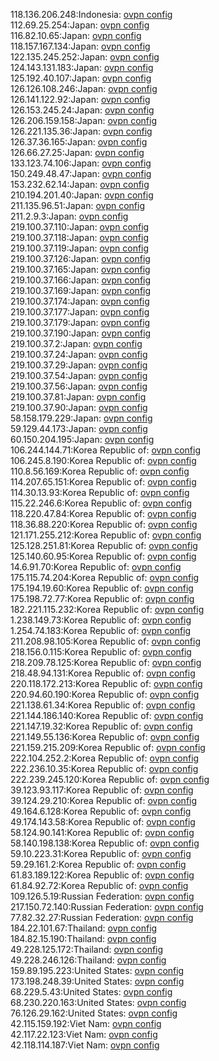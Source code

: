 118.136.206.248:Indonesia: [ovpn config](vpn/118_136_206_248.ovpn)  
112.69.25.254:Japan: [ovpn config](vpn/112_69_25_254.ovpn)  
116.82.10.65:Japan: [ovpn config](vpn/116_82_10_65.ovpn)  
118.157.167.134:Japan: [ovpn config](vpn/118_157_167_134.ovpn)  
122.135.245.252:Japan: [ovpn config](vpn/122_135_245_252.ovpn)  
124.143.131.183:Japan: [ovpn config](vpn/124_143_131_183.ovpn)  
125.192.40.107:Japan: [ovpn config](vpn/125_192_40_107.ovpn)  
126.126.108.246:Japan: [ovpn config](vpn/126_126_108_246.ovpn)  
126.141.122.92:Japan: [ovpn config](vpn/126_141_122_92.ovpn)  
126.153.245.24:Japan: [ovpn config](vpn/126_153_245_24.ovpn)  
126.206.159.158:Japan: [ovpn config](vpn/126_206_159_158.ovpn)  
126.221.135.36:Japan: [ovpn config](vpn/126_221_135_36.ovpn)  
126.37.36.165:Japan: [ovpn config](vpn/126_37_36_165.ovpn)  
126.66.27.25:Japan: [ovpn config](vpn/126_66_27_25.ovpn)  
133.123.74.106:Japan: [ovpn config](vpn/133_123_74_106.ovpn)  
150.249.48.47:Japan: [ovpn config](vpn/150_249_48_47.ovpn)  
153.232.62.14:Japan: [ovpn config](vpn/153_232_62_14.ovpn)  
210.194.201.40:Japan: [ovpn config](vpn/210_194_201_40.ovpn)  
211.135.96.51:Japan: [ovpn config](vpn/211_135_96_51.ovpn)  
211.2.9.3:Japan: [ovpn config](vpn/211_2_9_3.ovpn)  
219.100.37.110:Japan: [ovpn config](vpn/219_100_37_110.ovpn)  
219.100.37.118:Japan: [ovpn config](vpn/219_100_37_118.ovpn)  
219.100.37.119:Japan: [ovpn config](vpn/219_100_37_119.ovpn)  
219.100.37.126:Japan: [ovpn config](vpn/219_100_37_126.ovpn)  
219.100.37.165:Japan: [ovpn config](vpn/219_100_37_165.ovpn)  
219.100.37.166:Japan: [ovpn config](vpn/219_100_37_166.ovpn)  
219.100.37.169:Japan: [ovpn config](vpn/219_100_37_169.ovpn)  
219.100.37.174:Japan: [ovpn config](vpn/219_100_37_174.ovpn)  
219.100.37.177:Japan: [ovpn config](vpn/219_100_37_177.ovpn)  
219.100.37.179:Japan: [ovpn config](vpn/219_100_37_179.ovpn)  
219.100.37.190:Japan: [ovpn config](vpn/219_100_37_190.ovpn)  
219.100.37.2:Japan: [ovpn config](vpn/219_100_37_2.ovpn)  
219.100.37.24:Japan: [ovpn config](vpn/219_100_37_24.ovpn)  
219.100.37.29:Japan: [ovpn config](vpn/219_100_37_29.ovpn)  
219.100.37.54:Japan: [ovpn config](vpn/219_100_37_54.ovpn)  
219.100.37.56:Japan: [ovpn config](vpn/219_100_37_56.ovpn)  
219.100.37.81:Japan: [ovpn config](vpn/219_100_37_81.ovpn)  
219.100.37.90:Japan: [ovpn config](vpn/219_100_37_90.ovpn)  
58.158.179.229:Japan: [ovpn config](vpn/58_158_179_229.ovpn)  
59.129.44.173:Japan: [ovpn config](vpn/59_129_44_173.ovpn)  
60.150.204.195:Japan: [ovpn config](vpn/60_150_204_195.ovpn)  
106.244.144.71:Korea Republic of: [ovpn config](vpn/106_244_144_71.ovpn)  
106.245.8.190:Korea Republic of: [ovpn config](vpn/106_245_8_190.ovpn)  
110.8.56.169:Korea Republic of: [ovpn config](vpn/110_8_56_169.ovpn)  
114.207.65.151:Korea Republic of: [ovpn config](vpn/114_207_65_151.ovpn)  
114.30.13.93:Korea Republic of: [ovpn config](vpn/114_30_13_93.ovpn)  
115.22.246.6:Korea Republic of: [ovpn config](vpn/115_22_246_6.ovpn)  
118.220.47.84:Korea Republic of: [ovpn config](vpn/118_220_47_84.ovpn)  
118.36.88.220:Korea Republic of: [ovpn config](vpn/118_36_88_220.ovpn)  
121.171.255.212:Korea Republic of: [ovpn config](vpn/121_171_255_212.ovpn)  
125.128.251.81:Korea Republic of: [ovpn config](vpn/125_128_251_81.ovpn)  
125.140.60.95:Korea Republic of: [ovpn config](vpn/125_140_60_95.ovpn)  
14.6.91.70:Korea Republic of: [ovpn config](vpn/14_6_91_70.ovpn)  
175.115.74.204:Korea Republic of: [ovpn config](vpn/175_115_74_204.ovpn)  
175.194.19.60:Korea Republic of: [ovpn config](vpn/175_194_19_60.ovpn)  
175.198.72.77:Korea Republic of: [ovpn config](vpn/175_198_72_77.ovpn)  
182.221.115.232:Korea Republic of: [ovpn config](vpn/182_221_115_232.ovpn)  
1.238.149.73:Korea Republic of: [ovpn config](vpn/1_238_149_73.ovpn)  
1.254.74.183:Korea Republic of: [ovpn config](vpn/1_254_74_183.ovpn)  
211.208.98.105:Korea Republic of: [ovpn config](vpn/211_208_98_105.ovpn)  
218.156.0.115:Korea Republic of: [ovpn config](vpn/218_156_0_115.ovpn)  
218.209.78.125:Korea Republic of: [ovpn config](vpn/218_209_78_125.ovpn)  
218.48.94.131:Korea Republic of: [ovpn config](vpn/218_48_94_131.ovpn)  
220.118.172.213:Korea Republic of: [ovpn config](vpn/220_118_172_213.ovpn)  
220.94.60.190:Korea Republic of: [ovpn config](vpn/220_94_60_190.ovpn)  
221.138.61.34:Korea Republic of: [ovpn config](vpn/221_138_61_34.ovpn)  
221.144.186.140:Korea Republic of: [ovpn config](vpn/221_144_186_140.ovpn)  
221.147.19.32:Korea Republic of: [ovpn config](vpn/221_147_19_32.ovpn)  
221.149.55.136:Korea Republic of: [ovpn config](vpn/221_149_55_136.ovpn)  
221.159.215.209:Korea Republic of: [ovpn config](vpn/221_159_215_209.ovpn)  
222.104.252.2:Korea Republic of: [ovpn config](vpn/222_104_252_2.ovpn)  
222.236.10.35:Korea Republic of: [ovpn config](vpn/222_236_10_35.ovpn)  
222.239.245.120:Korea Republic of: [ovpn config](vpn/222_239_245_120.ovpn)  
39.123.93.117:Korea Republic of: [ovpn config](vpn/39_123_93_117.ovpn)  
39.124.29.210:Korea Republic of: [ovpn config](vpn/39_124_29_210.ovpn)  
49.164.6.128:Korea Republic of: [ovpn config](vpn/49_164_6_128.ovpn)  
49.174.143.58:Korea Republic of: [ovpn config](vpn/49_174_143_58.ovpn)  
58.124.90.141:Korea Republic of: [ovpn config](vpn/58_124_90_141.ovpn)  
58.140.198.138:Korea Republic of: [ovpn config](vpn/58_140_198_138.ovpn)  
59.10.223.31:Korea Republic of: [ovpn config](vpn/59_10_223_31.ovpn)  
59.29.161.2:Korea Republic of: [ovpn config](vpn/59_29_161_2.ovpn)  
61.83.189.122:Korea Republic of: [ovpn config](vpn/61_83_189_122.ovpn)  
61.84.92.72:Korea Republic of: [ovpn config](vpn/61_84_92_72.ovpn)  
109.126.5.19:Russian Federation: [ovpn config](vpn/109_126_5_19.ovpn)  
217.150.72.140:Russian Federation: [ovpn config](vpn/217_150_72_140.ovpn)  
77.82.32.27:Russian Federation: [ovpn config](vpn/77_82_32_27.ovpn)  
184.22.101.67:Thailand: [ovpn config](vpn/184_22_101_67.ovpn)  
184.82.15.190:Thailand: [ovpn config](vpn/184_82_15_190.ovpn)  
49.228.125.172:Thailand: [ovpn config](vpn/49_228_125_172.ovpn)  
49.228.246.126:Thailand: [ovpn config](vpn/49_228_246_126.ovpn)  
159.89.195.223:United States: [ovpn config](vpn/159_89_195_223.ovpn)  
173.198.248.39:United States: [ovpn config](vpn/173_198_248_39.ovpn)  
68.229.5.43:United States: [ovpn config](vpn/68_229_5_43.ovpn)  
68.230.220.163:United States: [ovpn config](vpn/68_230_220_163.ovpn)  
76.126.29.162:United States: [ovpn config](vpn/76_126_29_162.ovpn)  
42.115.159.192:Viet Nam: [ovpn config](vpn/42_115_159_192.ovpn)  
42.117.22.123:Viet Nam: [ovpn config](vpn/42_117_22_123.ovpn)  
42.118.114.187:Viet Nam: [ovpn config](vpn/42_118_114_187.ovpn)  
